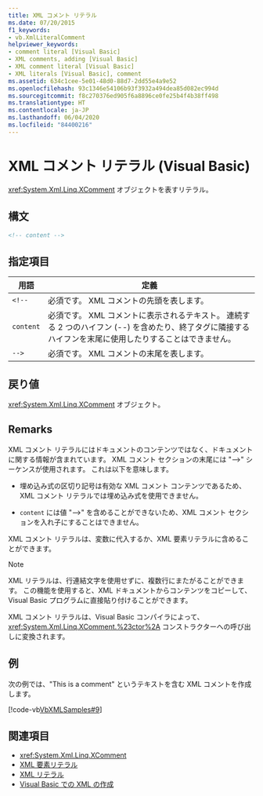 ```yaml
---
title: XML コメント リテラル
ms.date: 07/20/2015
f1_keywords:
- vb.XmlLiteralComment
helpviewer_keywords:
- comment literal [Visual Basic]
- XML comments, adding [Visual Basic]
- XML comment literal [Visual Basic]
- XML literals [Visual Basic], comment
ms.assetid: 634c1cee-5e01-48d0-88d7-2dd55e4a9e52
ms.openlocfilehash: 93c1346e54106b93f3932a494dea85d082ec994d
ms.sourcegitcommit: f8c270376ed905f6a8896ce0fe25b4f4b38ff498
ms.translationtype: HT
ms.contentlocale: ja-JP
ms.lasthandoff: 06/04/2020
ms.locfileid: "84400216"
---
```

# <a name="xml-comment-literal-visual-basic"></a>XML コメント リテラル (Visual Basic)
<xref:System.Xml.Linq.XComment> オブジェクトを表すリテラル。  
  
## <a name="syntax"></a>構文  
  
```xml  
<!-- content -->  
```  
  
## <a name="parts"></a>指定項目  
  
|用語|定義|  
|---|---|  
|`<!--`|必須です。 XML コメントの先頭を表します。|  
|`content`|必須です。 XML コメントに表示されるテキスト。 連続する 2 つのハイフン (--) を含めたり、終了タグに隣接するハイフンを末尾に使用したりすることはできません。|  
|`-->`|必須です。 XML コメントの末尾を表します。|  
  
## <a name="return-value"></a>戻り値  
 <xref:System.Xml.Linq.XComment> オブジェクト。  
  
## <a name="remarks"></a>Remarks  
 XML コメント リテラルにはドキュメントのコンテンツではなく、ドキュメントに関する情報が含まれています。 XML コメント セクションの末尾には "-->" シーケンスが使用されます。 これは以下を意味します。  
  
- 埋め込み式の区切り記号は有効な XML コメント コンテンツであるため、XML コメント リテラルでは埋め込み式を使用できません。  
  
- `content` には値 "-->" を含めることができないため、XML コメント セクションを入れ子にすることはできません。  
  
 XML コメント リテラルは、変数に代入するか、XML 要素リテラルに含めることができます。  
  
> [!NOTE]
> XML リテラルは、行連結文字を使用せずに、複数行にまたがることができます。 この機能を使用すると、XML ドキュメントからコンテンツをコピーして、Visual Basic プログラムに直接貼り付けることができます。  
  
 XML コメント リテラルは、Visual Basic コンパイラによって、<xref:System.Xml.Linq.XComment.%23ctor%2A> コンストラクターへの呼び出しに変換されます。  
  
## <a name="example"></a>例  
 次の例では、"This is a comment" というテキストを含む XML コメントを作成します。  
  
 [!code-vb[VbXMLSamples#9](~/samples/snippets/visualbasic/VS_Snippets_VBCSharp/VbXMLSamples/VB/XMLSamples4.vb#9)]  
  
## <a name="see-also"></a>関連項目

- <xref:System.Xml.Linq.XComment>
- [XML 要素リテラル](xml-element-literal.md)
- [XML リテラル](index.md)
- [Visual Basic での XML の作成](../../programming-guide/language-features/xml/creating-xml.md)
